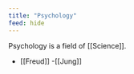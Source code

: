 ```yaml
---
title: "Psychology"
feed: hide
---
```


Psychology is a field of [[Science]]. 

- [[Freud]]
-[[Jung]]